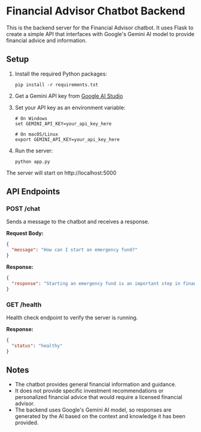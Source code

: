 # Financial Advisor Chatbot Backend

This is the backend server for the Financial Advisor chatbot. It uses Flask to create a simple API that interfaces with Google's Gemini AI model to provide financial advice and information.

## Setup

1. Install the required Python packages:
   ```
   pip install -r requirements.txt
   ```

2. Get a Gemini API key from [Google AI Studio](https://makersuite.google.com/)

3. Set your API key as an environment variable:
   ```
   # On Windows
   set GEMINI_API_KEY=your_api_key_here
   
   # On macOS/Linux
   export GEMINI_API_KEY=your_api_key_here
   ```

4. Run the server:
   ```
   python app.py
   ```

The server will start on http://localhost:5000

## API Endpoints

### POST /chat
Sends a message to the chatbot and receives a response.

**Request Body:**
```json
{
  "message": "How can I start an emergency fund?"
}
```

**Response:**
```json
{
  "response": "Starting an emergency fund is an important step in financial stability. Here's how you can get started..."
}
```

### GET /health
Health check endpoint to verify the server is running.

**Response:**
```json
{
  "status": "healthy"
}
```

## Notes

- The chatbot provides general financial information and guidance.
- It does not provide specific investment recommendations or personalized financial advice that would require a licensed financial advisor.
- The backend uses Google's Gemini AI model, so responses are generated by the AI based on the context and knowledge it has been provided.